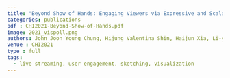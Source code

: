 ```yaml
---
title: "Beyond Show of Hands: Engaging Viewers via Expressive and Scalable Visual Communication in Live Streaming (to appear)"
categories: publications
pdf : CHI2021-Beyond-Show-of-Hands.pdf
image: 2021_vispoll.png
authors: John Joon Young Chung, Hijung Valentina Shin, Haijun Xia, Li-yi Wei, Rubaiat Habib Kazi
venue : CHI2021
type : full
tags:
  - live streaming, user engagement, sketching, visualization
---
```


